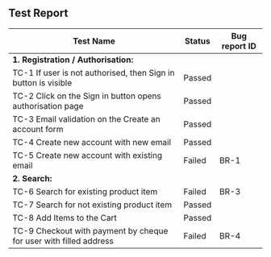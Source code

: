 ## Test Report


| Test Name                                                         | Status | Bug report ID |
|-------------------------------------------------------------------|--------|---------------|
| **1. Registration / Authorisation:**                              |        |               |
| TC-1 If user is not authorised, then Sign in button is visible    | Passed |               |
| TC-2 Click on the Sign in button opens authorisation page         | Passed |               |
| TC-3 Email validation on the Create an account form               | Passed |               |
| TC-4 Create new account with new email                            | Passed |               |
| TC-5 Create new account with existing email                       | Failed | BR-1          |
| **2. Search:**                                                    |        |               |
| TC-6 Search for existing product item                             | Failed | BR-3          |
| TC-7 Search for not existing product item                         | Passed |               |
| TC-8 Add Items to the Cart                                        | Passed |               |
| TC-9 Checkout with payment by cheque for user with filled address | Failed | BR-4          |
